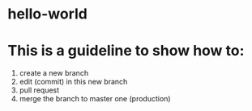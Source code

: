 # hello-world

# This is a guideline to show how to:
  1. create a new branch
  2. edit (commit) in this new branch
  3. pull request 
  4. merge the branch to master one (production)
